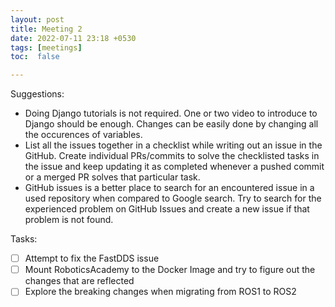```yaml
---
layout: post
title: Meeting 2
date: 2022-07-11 23:18 +0530
tags: [meetings]
toc:  false

---
```


Suggestions:

- Doing Django tutorials is not required. One or two video to introduce to Django should be enough. Changes can be easily done by changing all the occurences of variables.
- List all the issues together in a checklist while writing out an issue in the GitHub. Create individual PRs/commits to solve the checklisted tasks in the issue and keep updating it as completed whenever a pushed commit or a merged PR solves that particular task. 
- GitHub issues is a better place to search for an encountered issue in a used repository when compared to Google search. Try to search for the experienced problem on GitHub Issues and create a new issue if that problem is not found.

Tasks:

- [ ] Attempt to fix the FastDDS issue
- [ ] Mount RoboticsAcademy to the Docker Image and try to figure out the changes that are reflected
- [ ] Explore the breaking changes when migrating from ROS1 to ROS2
